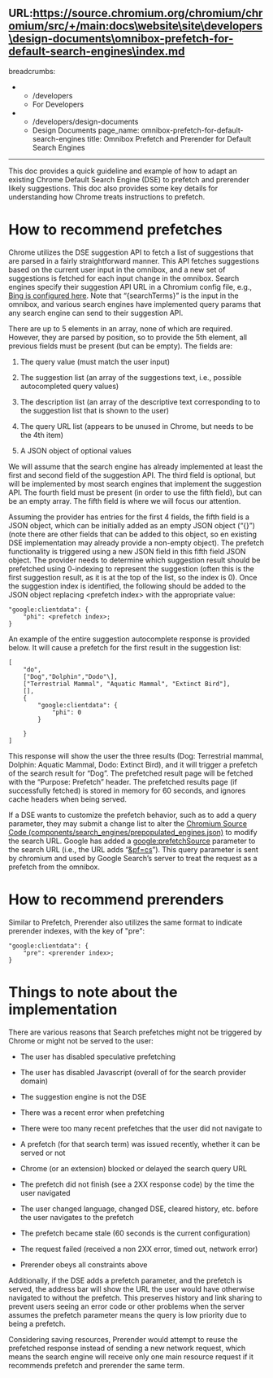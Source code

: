 URL:https://source.chromium.org/chromium/chromium/src/+/main:docs\website\site\developers\design-documents\omnibox-prefetch-for-default-search-engines\index.md
---
breadcrumbs:
- - /developers
  - For Developers
- - /developers/design-documents
  - Design Documents
page_name: omnibox-prefetch-for-default-search-engines
title: Omnibox Prefetch and Prerender for Default Search Engines
---

This doc provides a quick guideline and example of how to adapt an existing
Chrome Default Search Engine (DSE) to prefetch and prerender likely suggestions.
This doc also provides some key details for understanding how Chrome treats
instructions to prefetch.

# How to recommend prefetches

Chrome utilizes the DSE suggestion API to fetch a list of suggestions that are
parsed in a fairly straightforward manner. This API fetches suggestions based on
the current user input in the omnibox, and a new set of suggestions is fetched
for each input change in the omnibox. Search engines specify their suggestion
API URL in a Chromium config file, e.g., [Bing is configured
here](https://source.chromium.org/chromium/chromium/src/+/main:components/search_engines/prepopulated_engines.json;drc=453b22336b4546cf64373bfc8a7ba9ed31c24fff;l=67).
Note that “{searchTerms}” is the input in the omnibox, and various search
engines have implemented query params that any search engine can send to their
suggestion API.

There are up to 5 elements in an array, none of which are required. However,
they are parsed by position, so to provide the 5th element, all previous fields
must be present (but can be empty). The fields are:

1. The query value (must match the user input)

1. The suggestion list (an array of the suggestions text, i.e., possible autocompleted query values)

1. The description list (an array of the descriptive text corresponding to to the suggestion list that is shown to the user)

1. The query URL list (appears to be unused in Chrome, but needs to be the 4th item)

1. A JSON object of optional values

We will assume that the search engine has already implemented at least the first
and second field of the suggestion API. The third field is optional, but will be
implemented by most search engines that implement the suggestion API. The fourth
field must be present (in order to use the fifth field), but can be an empty
array. The fifth field is where we will focus our attention.

Assuming the provider has entries for the first 4 fields, the fifth field is a
JSON object, which can be initially added as an empty JSON object (“{}”) (note
there are other fields that can be added to this object, so en existing DSE
implementation may already provide a non-empty object). The prefetch
functionality is triggered using a new JSON field in this fifth field JSON
object. The provider needs to determine which suggestion result should be
prefetched using 0-indexing to represent the suggestion (often this is the first
suggestion result, as it is at the top of the list, so the index is 0). Once the
suggestion index is identified, the following should be added to the JSON object
replacing &lt;prefetch index&gt; with the appropriate value:

    "google:clientdata": {
        "phi": <prefetch index>;
    }

An example of the entire suggestion autocomplete response is provided below. It
will cause a prefetch for the first result in the suggestion list:

    [
        "do",
        ["Dog","Dolphin","Dodo"\],
        ["Terrestrial Mammal", "Aquatic Mammal", "Extinct Bird"],
        [],
        {
            "google:clientdata": {
                "phi": 0
            }

        }
    ]

This response will show the user the three results (Dog: Terrestrial mammal,
Dolphin: Aquatic Mammal, Dodo: Extinct Bird), and it will trigger a prefetch of
the search result for “Dog”. The prefetched result page will be fetched with the
“Purpose: Prefetch” header. The prefetched results page (if successfully
fetched) is stored in memory for 60 seconds, and ignores cache headers when
being served.

If a DSE wants to customize the prefetch behavior, such as to add a query
parameter, they may submit a change list to alter the [Chromium Source Code
(components/search_engines/prepopulated_engines.json)](https://source.chromium.org/chromium/chromium/src/+/main:components/search_engines/prepopulated_engines.json?q=prepopulate%20-f:Debug%2Fgen%20f:json&ss=chromium)
to modify the search URL. Google has added a
[google:prefetchSource](https://source.chromium.org/chromium/chromium/src/+/main:components/search_engines/prepopulated_engines.json?q=f:prepopulated%20google:prefetchSource%20-f:Debug%2Fgen&ss=chromium)
parameter to the search URL (i.e., the URL adds
“[&pf=cs](https://source.chromium.org/chromium/chromium/src/+/main:components/search_engines/template_url.cc;l=1153;drc=98898daa2e8f46ff098cea1f2e218f8a8266c838;bpv=1;bpt=1)”).
This query parameter is sent by chromium and used by Google Search’s server to
treat the request as a prefetch from the omnibox.

# How to recommend prerenders

Similar to Prefetch, Prerender also utilizes the same format to indicate prerender indexes,
with the key of "pre":

    "google:clientdata": {
        "pre": <prerender index>;
    }


# Things to note about the implementation

There are various reasons that Search prefetches might not be triggered by
Chrome or might not be served to the user:

* The user has disabled speculative prefetching

* The user has disabled Javascript (overall of for the search provider domain)

* The suggestion engine is not the DSE

* There was a recent error when prefetching

* There were too many recent prefetches that the user did not navigate to

* A prefetch (for that search term) was issued recently, whether it can be served or not

* Chrome (or an extension) blocked or delayed the search query URL

* The prefetch did not finish (see a 2XX response code) by the time the user navigated

* The user changed language, changed DSE, cleared history, etc. before the user navigates to the prefetch

* The prefetch became stale (60 seconds is the current configuration)

* The request failed (received a non 2XX error, timed out, network error)

* Prerender obeys all constraints above

Additionally, if the DSE adds a prefetch parameter, and the prefetch is served,
the address bar will show the URL the user would have otherwise navigated to
without the prefetch. This preserves history and link sharing to prevent users
seeing an error code or other problems when the server assumes the prefetch
parameter means the query is low priority due to being a prefetch.

Considering saving resources, Prerender would attempt to reuse the prefetched
response instead of sending a new network request, which means the search
engine will receive only one main resource request if it recommends prefetch
and prerender the same term.
